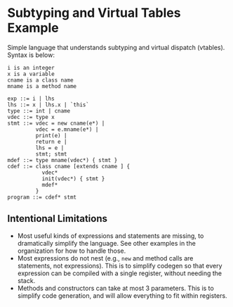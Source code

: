 # Subtyping and Virtual Tables Example #

Simple language that understands subtyping and virtual dispatch (vtables).
Syntax is below:

```
i is an integer
x is a variable
cname is a class name
mname is a method name

exp ::= i | lhs
lhs ::= x | lhs.x | `this`
type ::= int | cname
vdec ::= type x
stmt ::= vdec = new cname(e*) |
         vdec = e.mname(e*) |
         print(e) |
         return e |
         lhs = e |
         stmt; stmt
mdef ::= type mname(vdec*) { stmt }
cdef ::= class cname [extends cname ] {
           vdec*
           init(vdec*) { stmt }
           mdef*
         }
program ::= cdef* stmt
```

## Intentional Limitations ##

- Most useful kinds of expressions and statements are missing, to dramatically simplify the language.
  See other examples in the organization for how to handle those.
- Most expressions do not nest (e.g., `new` and method calls are statements, not expressions).
  This is to simplify codegen so that every expression can be compiled with a single register, without needing the stack.
- Methods and constructors can take at most 3 parameters.
  This is to simplify code generation, and will allow everything to fit within registers.
